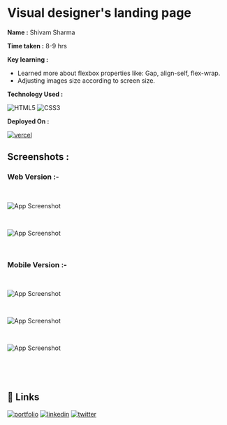 
# Visual designer's landing page

**Name :**  Shivam Sharma

**Time taken :**  8-9 hrs

**Key learning :** 

- Learned more about flexbox properties like: Gap, align-self, flex-wrap.
- Adjusting images size according to screen size.


**Technology Used :**

![HTML5](https://img.shields.io/badge/html5-%23E34F26.svg?style=for-the-badge&logo=html5&logoColor=white)
![CSS3](https://img.shields.io/badge/css3-%231572B6.svg?style=for-the-badge&logo=css3&logoColor=white)


**Deployed On :** 

[![vercel](https://img.shields.io/badge/vercel-%23000000.svg?style=for-the-badge&logo=vercel&logoColor=white)](https://fsjs-project-15.vercel.app/)




## **Screenshots :**


### **Web Version :-**

&nbsp;

![App Screenshot](./screenshots/15w.png)

&nbsp;

![App Screenshot](./screenshots/15m.png)

&nbsp;
&nbsp;

### **Mobile Version :-**

&nbsp;

![App Screenshot](./screenshots/15a.png)

&nbsp;

![App Screenshot](./screenshots/15b.png)

&nbsp;

![App Screenshot](./screenshots/15c.png)

&nbsp;


&nbsp;

## **🔗 Links**


[![portfolio](https://img.shields.io/badge/my_portfolio-000?style=for-the-badge&logo=ko-fi&logoColor=white)](https://shivamsharma.vercel.app/)
[![linkedin](https://img.shields.io/badge/linkedin-0A66C2?style=for-the-badge&logo=linkedin&logoColor=white)](https://www.linkedin.com/in/emshivam/)
[![twitter](https://img.shields.io/badge/twitter-1DA1F2?style=for-the-badge&logo=twitter&logoColor=white)](https://twitter.com/_sharmashivam)

